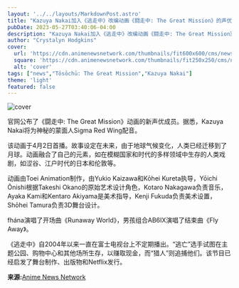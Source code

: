 ```yaml
---
layout: '../../layouts/MarkdownPost.astro'
title: "Kazuya Nakai加入《逃走中》改编动画《闘走中: The Great Mission》的声优阵容"
pubDate: 2023-05-27T03:40:06-04:00
description: "Kazuya Nakai加入《逃走中》改编动画《闘走中: The Great Mission》的声优阵容"
author: "Crystalyn Hodgkins"
cover:
  url: 'https://cdn.animenewsnetwork.com/thumbnails/fit600x600/cms/news.6/198506/sigma-01.jpeg'
  square: 'https://cdn.animenewsnetwork.com/thumbnails/fit250x250/cms/news.6/198506/sigma-01.jpeg'
  alt: 'cover'
tags: ["news","Tōsōchū: The Great Mission","Kazuya Nakai"]
theme: 'light'
featured: false
---
```


![cover](https://cdn.animenewsnetwork.com/thumbnails/fit600x600/cms/news.6/198506/sigma-01.jpeg)

官网公布了《闘走中: The Great Mission》动画的新声优成员。据悉，Kazuya Nakai将为神秘的蒙面人Sigma Red Wing配音。

该动画于4月2日首播。故事设定在未来，由于地球气候变化，人类已经迁移到了月球。动画融合了自己的元素，如在模糊国家和时代的多样领域中生存的人类戏剧，如涩谷、江户时代的日本和伦敦等。

动画由Toei Animation制作，由Yukio Kaizawa和Kōhei Kureta执导，Yōichi Ōnishi根据Takeshi Okano的原始艺术设计角色，Kotaro Nakagawa负责音乐，Ayaka Kami和Kentaro Akiyama是美术指导，Kenji Fukuda负责美术设置，Shōhei Tamura负责3D舞台设计。

fhána演唱了开场曲《Runaway World》，男孩组合AB6IX演唱了结束曲《Fly Away》。

《逃走中》自2004年以来一直在富士电视台上不定期播出。“逃亡”选手试图在主题公园、购物中心和其他场所生存，以赚取现金，而“猎人”则追捕他们。该节目已经启发了舞台制作、出版物和Netflix发行。

**来源:**[Anime News Network](https://www.animenewsnetwork.com/news/2023-05-27/kazuya-nakai-joins-cast-of-tosochu-the-great-mission-anime/.198506)